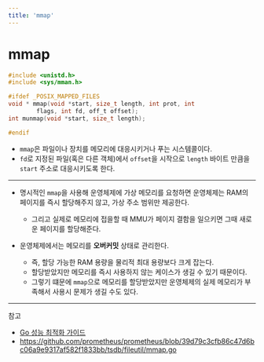```yaml
---
title: 'mmap'
---
```

# mmap

```c
#include <unistd.h>
#include <sys/mman.h>

#ifdef _POSIX_MAPPED_FILES
void * mmap(void *start, size_t length, int prot, int
        flags, int fd, off_t offset);
int munmap(void *start, size_t length);

#endif
```

- `mmap`은 파일이나 장치를 메모리에 대응시키거나 푸는 시스템콜이다.
- `fd`로 지정된 파일(혹은 다른 객체)에서 `offset`을 시작으로 `length` 바이트 만큼을 `start` 주소로 대응시키도록 한다.

---

- 명시적인 `mmap`을 사용해 운영체제에 가상 메모리를 요청하면 운영체제는 RAM의 페이지를 즉시 할당해주지 않고, 가상 주소 범위만 제공한다.
  - 그리고 실제로 메모리에 접을할 때 MMU가 페이지 결함을 일으키면 그때 새로운 페이지를 할당해준다.

- 운영체제에서는 메모리를 **오버커밋** 상태로 관리한다.
  - 즉, 할당 가능한 RAM 용량을 물리적 최대 용량보다 크게 잡는다. 
  - 할당받았지만 메모리를 즉시 사용하지 않는 케이스가 생길 수 있기 때문이다.
  - 그렇기 떄문에 `mmap`으로 메모리를 할당받았지만 운영체제의 실제 메모리가 부족해서 사용시 문제가 생길 수도 있다.

---
참고 
- [Go 성능 최적화 가이드](https://www.yes24.com/Product/Goods/122308121?pid=123487&cosemkid=go16946818029110592&gad_source=1&gclid=CjwKCAiApuCrBhAuEiwA8VJ6Jvu_E0svIWMux506LsLfl9VgN1bn_VY-dkqqHDe_2_XmZme9qAv4ahoC_6cQAvD_BwE)
- https://github.com/prometheus/prometheus/blob/39d79c3cfb86c47d6bc06a9e9317af582f1833bb/tsdb/fileutil/mmap.go